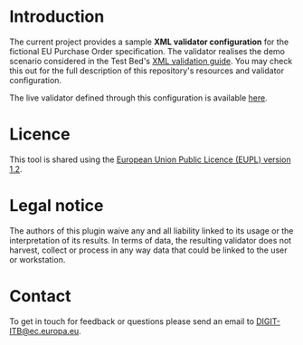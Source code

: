 # Introduction

The current project provides a sample **XML validator configuration** for the fictional EU Purchase Order specification.
The validator realises the demo scenario considered in the Test Bed's [XML validation guide](https://www.itb.ec.europa.eu/docs/guides/latest/validatingXML/index.html). You may check this out for the full description of this repository's resources and 
validator configuration.

The live validator defined through this configuration is available [here](https://www.itb.ec.europa.eu/order/upload). 

# Licence

This tool is shared using the [European Union Public Licence (EUPL) version 1.2](https://joinup.ec.europa.eu/sites/default/files/custom-page/attachment/eupl_v1.2_en.pdf).

# Legal notice

The authors of this plugin waive any and all liability linked to its usage or the interpretation of its results. In terms 
of data, the resulting validator does not harvest, collect or process in any way data that could be linked to the user or 
workstation.

# Contact

To get in touch for feedback or questions please send an email to [DIGIT-ITB@ec.europa.eu](mailto:DIGIT-ITB@ec.europa.eu).